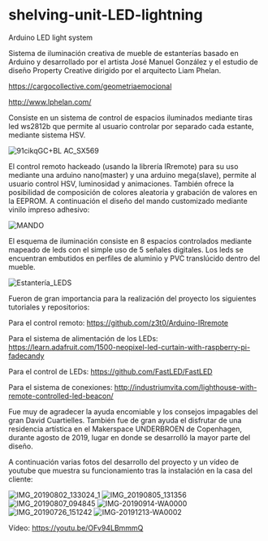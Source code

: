 # shelving-unit-LED-lightning
Arduino LED light system

Sistema de iluminación creativa de mueble de estanterías basado en Arduino y desarrollado por el artista José Manuel González y el estudio de diseño Property Creative dirigido por el arquitecto Liam Phelan.

https://cargocollective.com/geometriaemocional

http://www.lphelan.com/

Consiste en un sistema de control de espacios iluminados mediante tiras led ws2812b
que permite al usuario controlar por separado cada estante, mediante sistema HSV.

![91cikqGC+BL _AC_SX569_](https://user-images.githubusercontent.com/20140969/70261234-4ba52680-1792-11ea-8d23-bb63ed30e717.jpg)

El control remoto hackeado (usando la librería IRremote) para su uso mediante una arduino nano(master) y una arduino mega(slave),
permite al usuario control HSV, luminosidad y animaciones. También ofrece la posibilidad de composición de colores 
aleatoria y grabación de valores en la EEPROM. A continuación el diseño del mando customizado mediante vinilo impreso adhesivo:

![MANDO](https://user-images.githubusercontent.com/20140969/70262269-56f95180-1794-11ea-9734-f22ba1e28f6b.png)

El esquema de iluminación consiste en 8 espacios controlados mediante mapeado de leds con el simple uso de 5 señales digitales. Los leds se encuentran embutidos en perfiles de aluminio y PVC translúcido dentro del mueble.

![Estantería_LEDS](https://user-images.githubusercontent.com/20140969/70262053-eb16e900-1793-11ea-8cdf-6e16aff4bd4e.jpg)

Fueron de gran importancia para la realización del proyecto los siguientes tutoriales y repositorios:

Para el control remoto: https://github.com/z3t0/Arduino-IRremote

Para el sistema de alimentación de los LEDs: https://learn.adafruit.com/1500-neopixel-led-curtain-with-raspberry-pi-fadecandy

Para el control de LEDs: https://github.com/FastLED/FastLED

Para el sistema de conexiones: http://industriumvita.com/lighthouse-with-remote-controlled-led-beacon/

Fue muy de agradecer la ayuda encomiable y los consejos impagables del gran David Cuartielles. También fue de gran ayuda el disfrutar de una residencia artística en el Makerspace UNDERBROEN de Copenhagen, durante agosto de 2019, lugar en donde se desarrolló la mayor parte del diseño.

A continuación varias fotos del desarrollo del proyecto y un vídeo de youtube que muestra su funcionamiento tras la instalación en la casa del cliente:

![IMG_20190802_133024_1](https://user-images.githubusercontent.com/20140969/70611412-76193880-1c05-11ea-80bf-59cf1fd0dae1.jpg)
![IMG_20190805_131356](https://user-images.githubusercontent.com/20140969/70611483-8f21e980-1c05-11ea-86a9-551b29e01a41.jpg)
![IMG_20190807_094845](https://user-images.githubusercontent.com/20140969/70611577-b4aef300-1c05-11ea-83cb-b523fb28536b.jpg)
![IMG-20190914-WA0000](https://user-images.githubusercontent.com/20140969/70792507-af82ad00-1d99-11ea-8b43-60dcdde8de9a.jpeg)
![IMG_20190726_151242](https://user-images.githubusercontent.com/20140969/70611695-e2943780-1c05-11ea-92f9-0472ba8ed221.jpg)
![IMG-20191213-WA0002](https://user-images.githubusercontent.com/20140969/70799328-9f72c980-1da9-11ea-84b7-9770addcc4ad.jpg)

Vídeo: https://youtu.be/OFv94LBmmmQ
